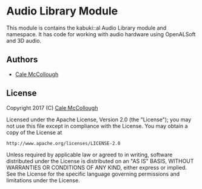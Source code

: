 # Audio Library Module
This module is contains the kabuki::al Audio Library module and namespace. It has code for working with audio hardware using OpenALSoft and 3D audio.

## Authors

* [Cale McCollough](https://calemccollough.github.io)

## License

Copyright 2017 (C) [Cale McCollough](mailto:calemccollough@gmail.com)

Licensed under the Apache License, Version 2.0 (the "License");
you may not use this file except in compliance with the License.
You may obtain a copy of the License at

    http://www.apache.org/licenses/LICENSE-2.0

Unless required by applicable law or agreed to in writing, software
distributed under the License is distributed on an "AS IS" BASIS,
WITHOUT WARRANTIES OR CONDITIONS OF ANY KIND, either express or implied.
See the License for the specific language governing permissions and
limitations under the License.
